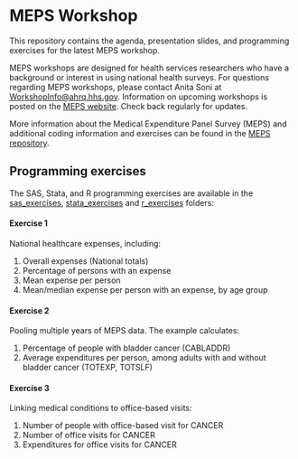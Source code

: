# MEPS Workshop

This repository contains the agenda, presentation slides, and programming exercises for the latest MEPS workshop.

MEPS workshops are designed for health services researchers who have a background or interest in using national health surveys. For questions regarding MEPS workshops, please contact Anita Soni at [WorkshopInfo@ahrq.hhs.gov](mailto:WorkshopInfo@ahrq.hhs.gov). Information on upcoming workshops is posted on the [MEPS website](https://meps.ahrq.gov/about_meps/workshops_events.jsp). Check back regularly for updates.


More information about the Medical Expenditure Panel Survey (MEPS) and additional coding information and exercises can be found in the [MEPS repository](https://github.com/HHS-AHRQ/MEPS).



## Programming exercises

The SAS, Stata, and R programming exercises are available in the [sas_exercises](sas_exercises),  [stata_exercises](stata_exercises) and [r_exercises](r_exercises) folders:

#### Exercise 1

National healthcare expenses, including:
1. Overall expenses (National totals)
2. Percentage of persons with an expense
3. Mean expense per person
4. Mean/median expense per person with an expense, by age group

#### Exercise 2
Pooling multiple years of MEPS data. The example calculates:
1. Percentage of people with bladder cancer (CABLADDR)
2. Average expenditures per person, among adults with and without bladder cancer (TOTEXP, TOTSLF)


#### Exercise 3
Linking medical conditions to office-based visits: 
1. Number of people with office-based visit for CANCER
2. Number of office visits for CANCER
3. Expenditures for office visits for CANCER 

